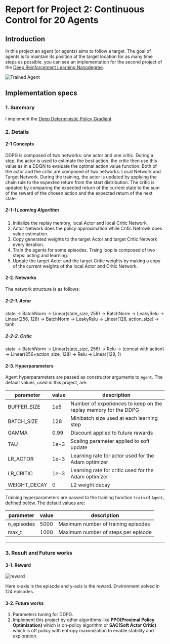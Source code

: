 [//]: # (Image References)

[image1]: https://user-images.githubusercontent.com/10624937/43851024-320ba930-9aff-11e8-8493-ee547c6af349.gif "Trained Agent"
[image2]: https://user-images.githubusercontent.com/10624937/43851646-d899bf20-9b00-11e8-858c-29b5c2c94ccc.png "Crawler"


# Report for Project 2: Continuous Control for 20 Agents
    
## Introduction

In this project an agent (or agents) aims to follow a target. The goal of agents is to maintain its position at the target location for as many time steps as possible. you can see an implementation for the second project of the [Deep Reinforcement Learning Nanodegree](https://www.udacity.com/course/deep-reinforcement-learning-nanodegree--nd893).

![Trained Agent][image1]
## Implementation specs

### 1. Summary

I implement the [Deep Deterministic Policy Gradient](https://arxiv.org/pdf/1509.02971)


### 2. Details

#### 2-1 Concepts

DDPG is composed of two networks: one actor and one critic.
During a step, the actor is used to estimate the best action. the critic then use this value as in a DDQN to evaluate the optimal action value function.
Both of the actor and the critic are composed of two networks: Local Network and Target Network. 
During the training, the actor is updated by applying the chain rule to the expexted return from the start distribution. The critic is updated by comparing the expected return of the current state to the sum of the reward of the chosen action and the expected return of the next state.


##### 2-1-1 Learning Algorithm

1. Initialize the replay memory, local Actor and local Critic Network.
2. Actor Network does the policy approximation while Critic Netrowk does value estimation. 
3. Copy generated weights to the target Actor and target Critic Network every iteration.
4. Train the agents for some episodes. Traing loop is composed of two steps: acting and learning.
5. Update the target Actor and the target Critic weights by making a copy of the current weights of the local Actor and Critic Network.


#### 2-2. Networks

The network structure is as follows:

##### 2-2-1. Actor

state -> BatchNorm -> Linear(state_size, 256) -> BatchNorm -> LeakyRelu -> Linear(256, 128) -> BatchNorm -> LeakyRelu -> Linear(128, action_size) -> tanh

##### 2-2-2. Critic

state -> BatchNorm -> Linear(state_size, 256) -> Relu -> (concat with action) -> Linear(256+action_size, 128) -> Relu -> Linear(128, 1) 

#### 2-3. Hyperparameters

Agent hyperparameters are passed as constructor arguments to `Agent`.  The default values, used in this project, are:

| parameter    | value  | description                                                                   |
|--------------|--------|-------------------------------------------------------------------------------|
| BUFFER_SIZE  | 1e5    | Number of experiences to keep on the replay memory for the DDPG               |
| BATCH_SIZE   | 128    | Minibatch size used at each learning step                                     |
| GAMMA        | 0.99   | Discount applied to future rewards                                            |
| TAU          | 1e-3   | Scaling parameter applied to soft update                                      |
| LR_ACTOR     | 1e-3   | Learning rate for actor used for the Adam optimizer                           |
| LR_CRITIC    | 1e-3   | Learning rate for critic used for the Adam optimizer                          |
| WEIGHT_DECAY | 0      | L2 weight decay                                                               |


Training hyperparameters are passed to the training function `train` of `Agent`, defined below.  The default values are:

| parameter                     | value            | description                                                             |
|-------------------------------|------------------|-------------------------------------------------------------------------|
| n_episodes                    | 5000             | Maximum number of training episodes                                     |
| max_t                         | 1000             | Maximum number of steps per episode                                     |


-----------

### 3. Result and Future works

#### 3-1. Reward
![reward](https://user-images.githubusercontent.com/70998651/134889400-ded3b5c3-e465-4efd-bb35-0f5f97691b52.png)


Here x-axis is the episode and y-axis is the reward. Environment solved in 124 episodes. 

#### 3-2. Future works

1. Parameters tuning for DDPG. 
2. Implement this project by other algorithms like **PPO(Proximal Policy Optimization)** which is on-policy algorithm or **SAC(Soft Actor Critic)** which is off policy with entropy maximization to enable stability and exploration.
   
